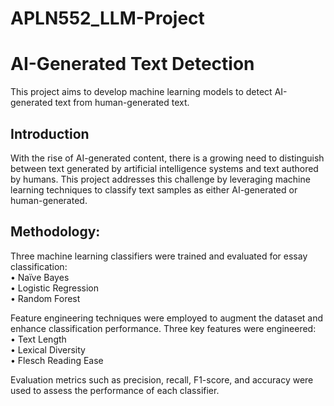 # APLN552_LLM-Project

# AI-Generated Text Detection  

This project aims to develop machine learning models to detect AI-generated text from human-generated text.  

## Introduction  

With the rise of AI-generated content, there is a growing need to distinguish between text generated by artificial intelligence systems and text authored by humans. This project addresses this challenge by leveraging machine learning techniques to classify text samples as either AI-generated or human-generated.  

## Methodology:  

Three machine learning classifiers were trained and evaluated for essay classification:  
• Naïve Bayes  
• Logistic Regression  
• Random Forest  

Feature engineering techniques were employed to augment the dataset and enhance classification performance. Three key features were engineered:  
• Text Length  
• Lexical Diversity  
• Flesch Reading Ease  


Evaluation metrics such as precision, recall, F1-score, and accuracy were used to assess the performance of each classifier.  

